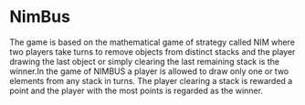 # NimBus
The game is based on the mathematical game of strategy called NIM where two players take turns to remove objects from distinct stacks and the player drawing the last object or simply clearing the last remaining stack is the winner.In the game of NIMBUS a player is allowed to draw only one or two elements from any stack in turns. The player clearing a stack is rewarded a point and the player with the most points is regarded as the winner.
